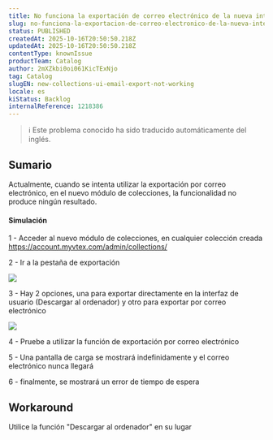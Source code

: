 ```yaml
---
title: No funciona la exportación de correo electrónico de la nueva interfaz de colecciones
slug: no-funciona-la-exportacion-de-correo-electronico-de-la-nueva-interfaz-de-colecciones
status: PUBLISHED
createdAt: 2025-10-16T20:50:50.218Z
updatedAt: 2025-10-16T20:50:50.218Z
contentType: knownIssue
productTeam: Catalog
author: 2mXZkbi0oi061KicTExNjo
tag: Catalog
slugEN: new-collections-ui-email-export-not-working
locale: es
kiStatus: Backlog
internalReference: 1218386
---
```


>ℹ️ Este problema conocido ha sido traducido automáticamente del inglés.

## Sumario


Actualmente, cuando se intenta utilizar la exportación por correo electrónico, en el nuevo módulo de colecciones, la funcionalidad no produce ningún resultado.


#### Simulación


1 - Acceder al nuevo módulo de colecciones, en cualquier colección creada https://account.myvtex.com/admin/collections/

2 - Ir a la pestaña de exportación

 ![](https://vtexhelp.zendesk.com/attachments/token/hsnTzp3QEke2dAj6FoJwKXooL/?name=image.png)

3 - Hay 2 opciones, una para exportar directamente en la interfaz de usuario (Descargar al ordenador) y otro para exportar por correo electrónico

 ![](https://vtexhelp.zendesk.com/attachments/token/7OpN2ObWUqFmSH9XccwMU3aaj/?name=image.png)

4 - Pruebe a utilizar la función de exportación por correo electrónico

5 - Una pantalla de carga se mostrará indefinidamente y el correo electrónico nunca llegará

6 - finalmente, se mostrará un error de tiempo de espera

## Workaround


Utilice la función "Descargar al ordenador" en su lugar



